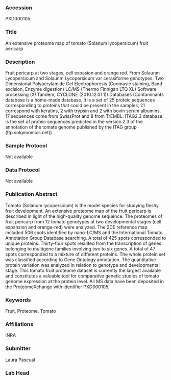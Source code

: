 ### Accession
PXD000105

### Title
An extensive proteome map of tomato (Solanum lycopersicum) fruit pericarp

### Description
Fruit pericarp at two stages, cell expasion and orange red. From Solaunm Lycopersicum and Solaunm Lycopersicum var cerasiforme genotypes. Two Dimensional Polyacrylamide Gel Electrophoresis (Coomasie staining, Band excision, Enzyme digestion) LC/MS (Thermo Finnigan LTQ XL) Software processing (X! Tandem, CYCLONE (2010.12.01.1)) Databases (Contaminants database is a home-made database. It is a set of 25 proteic sequences corresponding to proteins that could be present in the samples, 21 correspond with keratins, 2 with trypsin and 2 with bovin serum albumins. 17 sequences come from SwissProt and 8 from TrEMBL. ITAG2.3 database is the set of proteic sequences predicted in the version 2.3 of the annotation of the tomate genome published by the ITAG group (ftp.solgenomics.net))

### Sample Protocol
Not available

### Data Protocol
Not available

### Publication Abstract
Tomato (Solanum lycopersicum) is the model species for studying fleshy fruit development. An extensive proteome map of the fruit pericarp is described in light of the high-quality genome sequence. The proteomes of fruit pericarp from 12 tomato genotypes at two developmental stages (cell expansion and orange-red) were analyzed. The 2DE reference map included 506 spots identified by nano-LC/MS and the International Tomato Annotation Group Database searching. A total of 425 spots corresponded to unique proteins. Thirty-four spots resulted from the transcription of genes belonging to multigene families involving two to six genes. A total of 47 spots corresponded to a mixture of different proteins. The whole protein set was classified according to Gene Ontology annotation. The quantitative protein variation was analyzed in relation to genotype and developmental stage. This tomato fruit proteome dataset is currently the largest available and constitutes a valuable tool for comparative genetic studies of tomato genome expression at the protein level. All MS data have been deposited in the ProteomeXchange with identifier PXD000105.

### Keywords
Fruit, Proteome, Tomato

### Affiliations
INRA

### Submitter
Laura Pascual

### Lab Head


